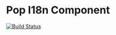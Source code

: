 Pop I18n Component
==================

[![Build Status](https://travis-ci.org/popphp/pop-i18n.svg?branch=master)](https://travis-ci.org/popphp/pop-i18n)
